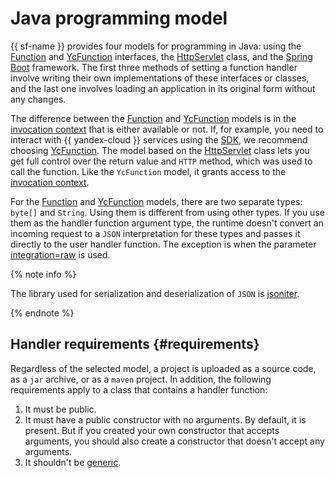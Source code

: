# Java programming model

{{ sf-name }} provides four models for programming in Java: using the [Function](jdk-function.md) and [YcFunction](yc-function.md) interfaces, the [HttpServlet](servlet-api.md) class, and the [Spring Boot](spring-boot.md) framework. The first three methods of setting a function handler involve writing their own implementations of these interfaces or classes, and the last one involves loading an application in its original form without any changes.

The difference between the [Function](jdk-function.md) and [YcFunction](yc-function.md) models is in the [invocation context](../context.md) that is either available or not. If, for example, you need to interact with {{ yandex-cloud }} services using the [SDK](../sdk.md), we recommend choosing [YcFunction](yc-function.md). The model based on the [HttpServlet](servlet-api.md) class lets you get full control over the return value and `HTTP` method, which was used to call the function. Like the `YcFunction` model, it grants access to the [invocation context](../context.md).

For the [Function](jdk-function.md) and [YcFunction](yc-function.md) models, there are two separate types: `byte[]` and `String`. Using them is different from using other types. If you use them as the handler function argument type, the runtime doesn't convert an incoming request to a `JSON` interpretation for these types and passes it directly to the user handler function. The exception is when the parameter [integration=raw](../../../concepts/function-invoke.md#http) is used.

{% note info %}

The library used for serialization and deserialization of `JSON` is [jsoniter](http://jsoniter.com/java-features.html).

{% endnote %}

## Handler requirements {#requirements}

Regardless of the selected model, a project is uploaded as a source code, as a `jar` archive, or as a `maven` project. In addition, the following requirements apply to a class that contains a handler function:
1. It must be public.
1. It must have a public constructor with no arguments.
   By default, it is present. But if you created your own constructor that accepts arguments, you should also create a constructor that doesn't accept any arguments.
1. It shouldn't be [generic](https://docs.oracle.com/javase/8/docs/technotes/guides/language/generics.html).